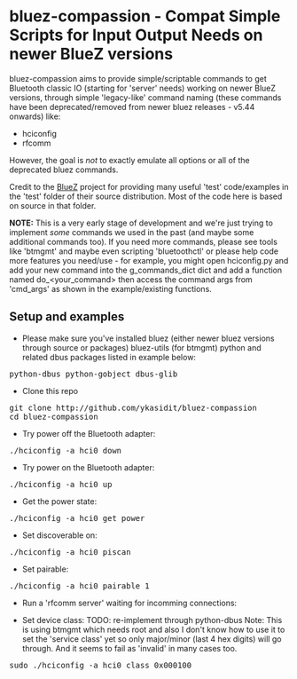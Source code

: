 bluez-compassion - Compat Simple Scripts for Input Output Needs on newer BlueZ versions
=======================================================================================

bluez-compassion aims to provide simple/scriptable commands to get Bluetooth classic IO (starting for 'server' needs) working on newer BlueZ versions, through simple 'legacy-like' command naming (these commands have been deprecated/removed from newer bluez releases - v5.44 onwards) like:
  - hciconfig
  - rfcomm

However, the goal is *not* to exactly emulate all options or all of the deprecated bluez commands.

Credit to the [BlueZ](http://www.bluez.org) project for providing many useful 'test' code/examples in the 'test' folder of their source distribution. Most of the code here is based on source in that folder.

**NOTE:** This is a very early stage of development and we're just trying to implement *some* commands we used in the past (and maybe some additional commands too). If you need more commands, please see tools like 'btmgmt' and maybe even scripting 'bluetoothctl' or please help code more features you need/use - for example, you might open hciconfig.py and add your new command into the g_commands_dict dict and add a function named do_<your_command> then access the command args from 'cmd_args' as shown in the example/existing functions.


Setup and examples
------------------

- Please make sure you've installed bluez (either newer bluez versions through source or packages) bluez-utils (for btmgmt) python and related dbus packages listed in example below:
<pre>python-dbus python-gobject dbus-glib</pre>

- Clone this repo
<pre>
git clone http://github.com/ykasidit/bluez-compassion
cd bluez-compassion
</pre>

- Try power off the Bluetooth adapter:
<pre>./hciconfig -a hci0 down</pre>

- Try power on the Bluetooth adapter:
<pre>./hciconfig -a hci0 up</pre>

- Get the power state:
<pre>./hciconfig -a hci0 get_power</pre>

- Set discoverable on:
<pre>./hciconfig -a hci0 piscan</pre>

- Set pairable:
<pre>./hciconfig -a hci0 pairable 1</pre>

- Run a 'rfcomm server' waiting for incomming connections:


- Set device class:
TODO: re-implement through python-dbus
Note: This is using btmgmt which needs root and also I don't know how to use it to set the 'service class' yet so only major/minor (last 4 hex digits) will go through. And it seems to fail as 'invalid' in many cases too.
<pre>sudo ./hciconfig -a hci0 class 0x000100</pre>









